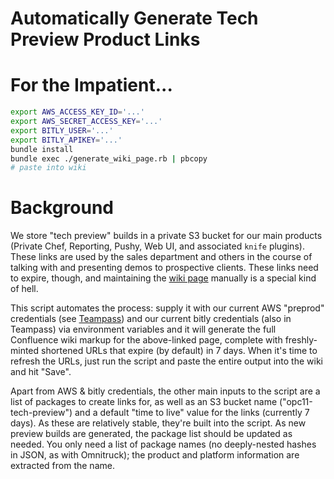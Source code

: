 Automatically Generate Tech Preview Product Links
=================================================

# For the Impatient...

``` sh
export AWS_ACCESS_KEY_ID='...'
export AWS_SECRET_ACCESS_KEY='...'
export BITLY_USER='...'
export BITLY_APIKEY='...'
bundle install
bundle exec ./generate_wiki_page.rb | pbcopy
# paste into wiki
```

# Background

We store "tech preview" builds in a private S3 bucket for our main
products (Private Chef, Reporting, Pushy, Web UI, and associated
`knife` plugins).  These links are used by the sales department and
others in the course of talking with and presenting demos to
prospective clients.  These links need to expire, though, and
maintaining the
[wiki page](http://wiki.corp.opscode.com/display/CORP/Private+Chef+11+Preview+Builds)
manually is a special kind of hell.

This script automates the process: supply it with our current AWS
"preprod" credentials (see [Teampass](http://teampass.opscode.com))
and our current bitly credentials (also in Teampass) via environment 
variables and it will generate the full Confluence wiki markup for
the above-linked page, complete with freshly-minted shortened URLs
that expire (by default) in 7 days.  When it's time to refresh the
URLs, just run the script and paste the entire output into the wiki
and hit "Save".

Apart from AWS & bitly credentials, the other main inputs to the 
script are a list of packages to create links for, as well as an 
S3 bucket name ("opc11-tech-preview") and a default "time to live" 
value for the links (currently 7 days).  As these are relatively 
stable, they're built into the script.  As new preview builds are 
generated, the package list should be updated as needed.  You only 
need a list of package names (no deeply-nested hashes in JSON, as
with Omnitruck); the product and platform information are extracted
from the name.
